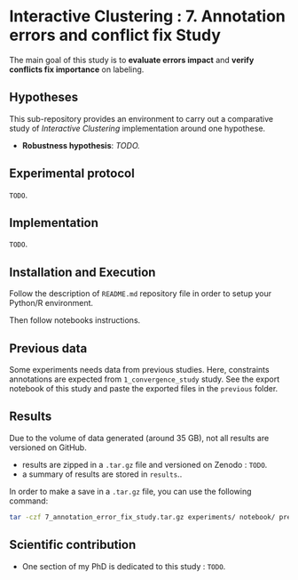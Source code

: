# Interactive Clustering : 7. Annotation errors and conflict fix Study

The main goal of this study is to **evaluate errors impact** and **verify conflicts fix importance** on labeling.


## Hypotheses

This sub-repository provides an environment to carry out a comparative study of _Interactive Clustering_ implementation around one hypothese.
- **Robustness hypothesis**: _TODO._


## Experimental protocol

`TODO`.


## Implementation

`TODO`.


## Installation and Execution

Follow the description of `README.md` repository file in order to setup your Python/R environment.

Then follow notebooks instructions.


## Previous data

Some experiments needs data from previous studies.
Here, constraints annotations are expected from `1_convergence_study` study.
See the export notebook of this study and paste the exported files in the `previous` folder.


## Results

Due to the volume of data generated (around 35 GB), not all results are versioned on GitHub.

- results are zipped in a `.tar.gz` file and versioned on Zenodo : `TODO`.
- a summary of results are stored in `results`..

In order to make a save in a `.tar.gz` file, you can use the following command:
```bash
tar -czf 7_annotation_error_fix_study.tar.gz experiments/ notebook/ previous/ results/ README.md
```


## Scientific contribution

- One section of my PhD is dedicated to this study : `TODO`.